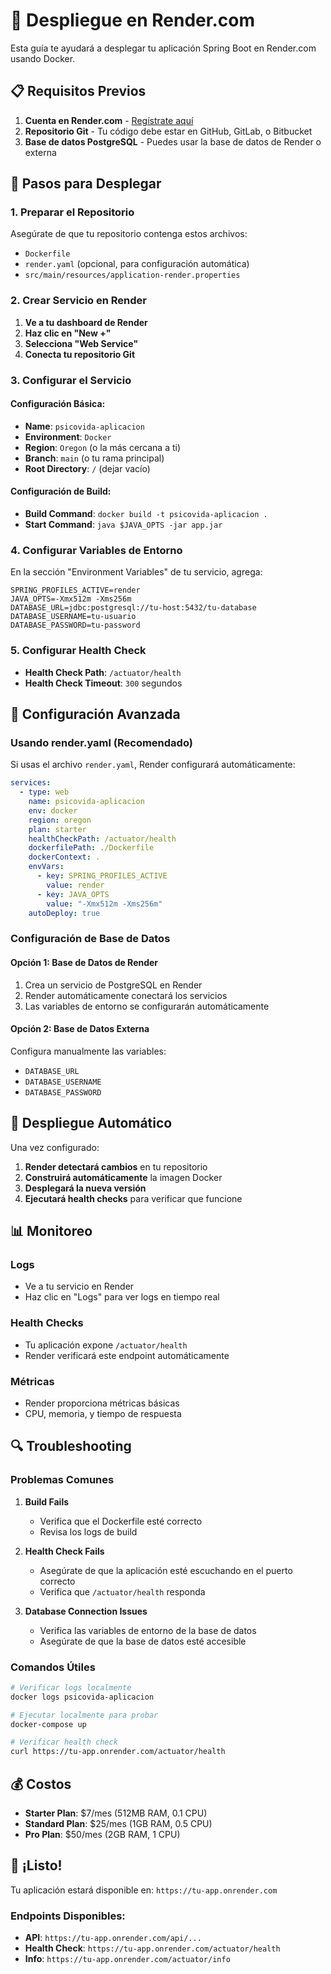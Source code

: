 # 🚀 Despliegue en Render.com

Esta guía te ayudará a desplegar tu aplicación Spring Boot en Render.com usando Docker.

## 📋 Requisitos Previos

1. **Cuenta en Render.com** - [Regístrate aquí](https://render.com)
2. **Repositorio Git** - Tu código debe estar en GitHub, GitLab, o Bitbucket
3. **Base de datos PostgreSQL** - Puedes usar la base de datos de Render o externa

## 🎯 Pasos para Desplegar

### 1. Preparar el Repositorio

Asegúrate de que tu repositorio contenga estos archivos:

- `Dockerfile`
- `render.yaml` (opcional, para configuración automática)
- `src/main/resources/application-render.properties`

### 2. Crear Servicio en Render

1. **Ve a tu dashboard de Render**
2. **Haz clic en "New +"**
3. **Selecciona "Web Service"**
4. **Conecta tu repositorio Git**

### 3. Configurar el Servicio

#### Configuración Básica:

- **Name**: `psicovida-aplicacion`
- **Environment**: `Docker`
- **Region**: `Oregon` (o la más cercana a ti)
- **Branch**: `main` (o tu rama principal)
- **Root Directory**: `/` (dejar vacío)

#### Configuración de Build:

- **Build Command**: `docker build -t psicovida-aplicacion .`
- **Start Command**: `java $JAVA_OPTS -jar app.jar`

### 4. Configurar Variables de Entorno

En la sección "Environment Variables" de tu servicio, agrega:

```
SPRING_PROFILES_ACTIVE=render
JAVA_OPTS=-Xmx512m -Xms256m
DATABASE_URL=jdbc:postgresql://tu-host:5432/tu-database
DATABASE_USERNAME=tu-usuario
DATABASE_PASSWORD=tu-password
```

### 5. Configurar Health Check

- **Health Check Path**: `/actuator/health`
- **Health Check Timeout**: `300` segundos

## 🔧 Configuración Avanzada

### Usando render.yaml (Recomendado)

Si usas el archivo `render.yaml`, Render configurará automáticamente:

```yaml
services:
  - type: web
    name: psicovida-aplicacion
    env: docker
    region: oregon
    plan: starter
    healthCheckPath: /actuator/health
    dockerfilePath: ./Dockerfile
    dockerContext: .
    envVars:
      - key: SPRING_PROFILES_ACTIVE
        value: render
      - key: JAVA_OPTS
        value: "-Xmx512m -Xms256m"
    autoDeploy: true
```

### Configuración de Base de Datos

#### Opción 1: Base de Datos de Render

1. Crea un servicio de PostgreSQL en Render
2. Render automáticamente conectará los servicios
3. Las variables de entorno se configurarán automáticamente

#### Opción 2: Base de Datos Externa

Configura manualmente las variables:

- `DATABASE_URL`
- `DATABASE_USERNAME`
- `DATABASE_PASSWORD`

## 🚀 Despliegue Automático

Una vez configurado:

1. **Render detectará cambios** en tu repositorio
2. **Construirá automáticamente** la imagen Docker
3. **Desplegará la nueva versión**
4. **Ejecutará health checks** para verificar que funcione

## 📊 Monitoreo

### Logs

- Ve a tu servicio en Render
- Haz clic en "Logs" para ver logs en tiempo real

### Health Checks

- Tu aplicación expone `/actuator/health`
- Render verificará este endpoint automáticamente

### Métricas

- Render proporciona métricas básicas
- CPU, memoria, y tiempo de respuesta

## 🔍 Troubleshooting

### Problemas Comunes

1. **Build Fails**

   - Verifica que el Dockerfile esté correcto
   - Revisa los logs de build

2. **Health Check Fails**

   - Asegúrate de que la aplicación esté escuchando en el puerto correcto
   - Verifica que `/actuator/health` responda

3. **Database Connection Issues**
   - Verifica las variables de entorno de la base de datos
   - Asegúrate de que la base de datos esté accesible

### Comandos Útiles

```bash
# Verificar logs localmente
docker logs psicovida-aplicacion

# Ejecutar localmente para probar
docker-compose up

# Verificar health check
curl https://tu-app.onrender.com/actuator/health
```

## 💰 Costos

- **Starter Plan**: $7/mes (512MB RAM, 0.1 CPU)
- **Standard Plan**: $25/mes (1GB RAM, 0.5 CPU)
- **Pro Plan**: $50/mes (2GB RAM, 1 CPU)

## 🎉 ¡Listo!

Tu aplicación estará disponible en:
`https://tu-app.onrender.com`

### Endpoints Disponibles:

- **API**: `https://tu-app.onrender.com/api/...`
- **Health Check**: `https://tu-app.onrender.com/actuator/health`
- **Info**: `https://tu-app.onrender.com/actuator/info`
